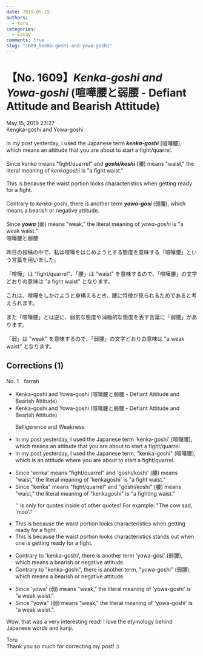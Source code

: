 ```yaml
---
date: 2019-05-15
authors:
  - toru
categories:
  - Essay
comments: true
slug: "1609_kenka-goshi-and-yowa-goshi"
---
```


# 【No. 1609】<strong><em>Kenka-goshi and Yowa-goshi</em></strong> (喧嘩腰と弱腰 - Defiant Attitude and Bearish Attitude)
<div class="date">May 15, 2019 23:27</div>
<div id="post"><div id="body_show_ori">
Kengka-goshi and Yowa-goshi<br/><br/>In my post yesterday, I used the Japanese term <strong><em>kenka-goshi</em></strong> (喧嘩腰), which means an attitude that you are about to start a fight/quarrel. <br/><br/>Since <em>kenka</em> means "fight/quarrel" and <strong><em>goshi/koshi</em></strong> (腰) means "waist," the literal meaning of <em>kenkagoshi</em> is "a fight waist." <br/><br/>This is because the waist portion looks characteristics when getting ready for a fight.<br/><br/>Contrary to <em>kenka-goshi</em>, there is another term <strong><em>yowa-gosi</em></strong> (弱腰), which means a bearish or negative attitude.<br/><br/>Since <strong><em>yowa</em></strong> (弱) means "weak," the literal meaning of <em>yowa-goshi</em> is "a weak waist."
</div></div>

<!-- more -->

<div id="post_ja"><div id="body_show_mo">
喧嘩腰と弱腰<br/><br/>昨日の投稿の中で、私は喧嘩をはじめようとする態度を意味する「喧嘩腰」という言葉を用いました。<br/><br/>「喧嘩」は "fight/quarrel"、「腰」は "waist" を意味するので、「喧嘩腰」の文字どおりの意味は "a fight waist" となります。<br/><br/>これは、喧嘩をしかけようと身構えるとき、腰に特徴が見られるためであると考えられます。<br/><br/>また「喧嘩腰」とは逆に、弱気な態度や消極的な態度を表す言葉に「弱腰」があります。<br/><br/>「弱」は "weak" を意味するので、「弱腰」の文字どおりの意味は "a weak waist" となります。
</div></div>

## Corrections (1)
<div id="block"><div class="first_name"> No. 1　<span class="just_name">farrah</span></div><div id="block2">
<ul class="correction_field">
<li class="incorrect">Kenka-goshi and Yowa-goshi (喧嘩腰と弱腰 - Defiant Attitude and Bearish Attitude)</li>
<li class="corrected correct">
Kenka-goshi and Yowa-goshi (喧嘩腰と弱腰 - Defiant Attitude and Bearish Attitude)
<p class="correction_comment">Belligerence and Weakness</p>
</li>
</ul>
<ul class="correction_field">
<li class="incorrect">In my post yesterday, I used the Japanese term 'kenka-goshi' (喧嘩腰), which means an attitude that you are about to start a fight/quarrel.</li>
<li class="corrected correct">
In my post yesterday, I used the Japanese term<span class="f_blue">,</span> <span class="f_blue">"</span>kenka-goshi<span class="f_blue">"</span> (喧嘩腰), which<span class="f_blue"> is an</span> attitude <span class="f_blue">where</span> you are about to start a fight/quarrel.
</li>
</ul>
<ul class="correction_field">
<li class="incorrect">Since 'kenka' means "fight/quarrel" and 'goshi/koshi' (腰) means "waist," the literal meaning of 'kenkagoshi' is "a fight waist." </li>
<li class="corrected correct">
Since <span class="f_blue">"</span>kenka<span class="f_blue">"</span> means "fight/quarrel" and <span class="f_blue">"</span>goshi/koshi<span class="f_blue">"</span> (腰) means "waist," the literal meaning of <span class="f_blue">"</span>kenkagoshi<span class="f_blue">"</span> is "a fight<span class="f_blue">ing</span> waist." 
<p class="correction_comment">'' is only for quotes inside of other quotes! For example: "The cow sad, 'moo'."</p>
</li>
</ul>
<ul class="correction_field">
<li class="incorrect">This is because the waist portion looks characteristics when getting ready for a fight.</li>
<li class="corrected correct">
This is because the waist portion <span class="sline">looks characteristics</span><span class="f_red"> </span><span class="f_blue">stands out </span>when <span class="f_blue">one is </span>getting ready for a fight.
</li>
</ul>
<ul class="correction_field">
<li class="incorrect">Contrary to 'kenka-goshi', there is another term 'yowa-gosi' (弱腰), which means a bearish or negative attitude.</li>
<li class="corrected correct">
Contrary to <span class="f_blue">"</span>kenka-goshi<span class="f_blue">"</span>, there is another term<span class="f_blue">, "</span>yowa-gos<span class="f_blue">h</span>i" (弱腰), which means a bearish or negative attitude.
</li>
</ul>
<ul class="correction_field">
<li class="incorrect">Since 'yowa' (弱) means "weak," the literal meaning of 'yowa-goshi' is "a weak waist."</li>
<li class="corrected correct">
Since <span class="f_blue">"</span>yowa<span class="f_blue">" </span>(弱) means "weak," the literal meaning of 'yowa-goshi' is "a weak waist<span class="sline"><span class="f_red">.</span></span>"<span class="f_blue">.</span>
</li>
</ul>
<p class="comment_small">
 Wow, that was a very interesting read! I love the etymology behind Japanese words and kanji.
</p>

</div><div class="name"><span class="just_name">Toru</span><br>
Thank you so much for correcting my post! :)
</div>
</div>
